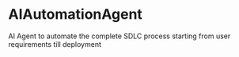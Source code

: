 # AIAutomationAgent
AI Agent to automate the complete SDLC process starting from user requirements till deployment
